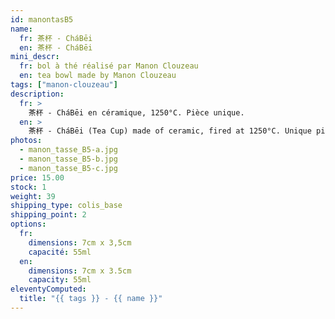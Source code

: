 ```yaml
---
id: manontasB5
name:
  fr: 茶杯 - CháBēi
  en: 茶杯 - CháBēi
mini_descr:
  fr: bol à thé réalisé par Manon Clouzeau
  en: tea bowl made by Manon Clouzeau
tags: ["manon-clouzeau"]
description:
  fr: >
    茶杯 - CháBēi en céramique, 1250°C. Pièce unique.
  en: >
    茶杯 - CháBēi (Tea Cup) made of ceramic, fired at 1250°C. Unique piece.
photos:
  - manon_tasse_B5-a.jpg
  - manon_tasse_B5-b.jpg
  - manon_tasse_B5-c.jpg
price: 15.00
stock: 1
weight: 39
shipping_type: colis_base
shipping_point: 2
options:
  fr:
    dimensions: 7cm x 3,5cm
    capacité: 55ml
  en:
    dimensions: 7cm x 3.5cm
    capacity: 55ml
eleventyComputed:
  title: "{{ tags }} - {{ name }}"
---
```

